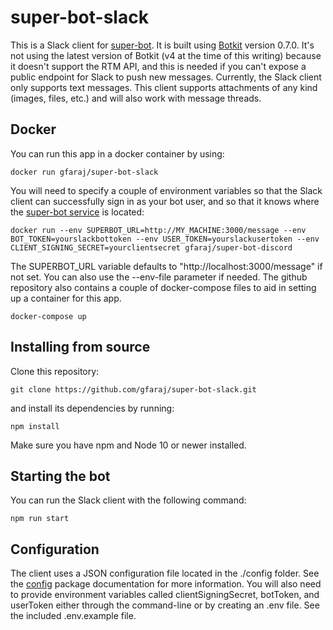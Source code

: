 # super-bot-slack

This is a Slack client for [super-bot](https://github.com/gfaraj/super-bot). It is built using [Botkit](https://www.npmjs.com/package/botkit) version 0.7.0. It's not using the latest version of Botkit (v4 at the time of this writing) because it doesn't support the RTM API, and this is needed if you can't expose a public endpoint for Slack to push new messages. Currently, the Slack client only supports text messages. This client supports attachments of any kind (images, files, etc.) and will also work with message threads.

## Docker

You can run this app in a docker container by using:

```
docker run gfaraj/super-bot-slack
```

You will need to specify a couple of environment variables so that the Slack client can successfully sign in as your bot user, and so that it knows where the [super-bot service](https://github.com/gfaraj/super-bot) is located:

```
docker run --env SUPERBOT_URL=http://MY_MACHINE:3000/message --env BOT_TOKEN=yourslackbottoken --env USER_TOKEN=yourslackusertoken --env CLIENT_SIGNING_SECRET=yourclientsecret gfaraj/super-bot-discord
```

The SUPERBOT_URL variable defaults to "http://localhost:3000/message" if not set. You can also use the --env-file parameter if needed. The github repository also contains a couple of docker-compose files to aid in setting up a container for this app.

```
docker-compose up
```

## Installing from source

Clone this repository:

```
git clone https://github.com/gfaraj/super-bot-slack.git
```

and install its dependencies by running:

```
npm install
```

Make sure you have npm and Node 10 or newer installed.

## Starting the bot

You can run the Slack client with the following command:

```
npm run start
```

## Configuration

The client uses a JSON configuration file located in the ./config folder. See the [config](https://docs.npmjs.com/cli/config) package documentation for more information. You will also need to provide environment variables called clientSigningSecret, botToken, and userToken either through the command-line or by creating an .env file. See the included .env.example file.
